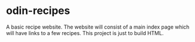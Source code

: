 # odin-recipes

A basic recipe website.
The website will consist of a main index page which will have links to a few recipes. 
This project is just to build HTML.
